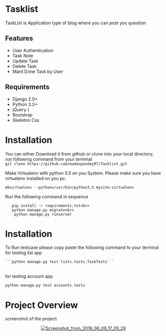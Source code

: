 # Tasklist
TaskList is  Application type of blog where you can post you question 



## Features

* User Authentication
* Task Note
* Update Task
* Delete Task
* Mard Done Task by User


## Requirements

* Django 2.0+
* Python 3.3+
* jQuery (
* Bootstrap 
* Skeleton Css

# Installation

You can either Download it from github or clone into your local directory, run following command from your terminal <br>
```git clone https://github.com/madanpandey97/Tasklist.git ```

Make Virtualenv with python 3.5 on you System. Please make sure you have virtualenv installed on you pc.<br>

```mkvirtualenv --python=/usr/bin/python3.5 mysite-virtualenv ```

Run the following command in sequence
```cd Tasklist <br>
   pip install -r requirements.txt<br>
   python manage.py migrate<br>
    python manage.py runserver 
  ```
# Installation
To Run testcase please copy paste the following command to your terminal <br>
for testing list app <br>

 	```python manage.py test lists.tests.TaskTests```
   
 <br>for testing account app<br>
 
 
 ```python manage.py test accounts.tests```
 
 
# Project Overview
screenshot of the project 


<p align="center">
  <a href="https://ibb.co/h3Gzv8"><img src="https://preview.ibb.co/g1XHho/Screenshot_from_2018_06_09_17_29_29.png" alt="Screenshot_from_2018_06_09_17_29_29" border="0"></a>
</p>
